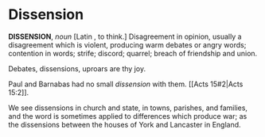 # Dissension

**DISSENSION**, _noun_ \[Latin , to think.\] Disagreement in opinion, usually a disagreement which is violent, producing warm debates or angry words; contention in words; strife; discord; quarrel; breach of friendship and union.

Debates, dissensions, uproars are thy joy.

Paul and Barnabas had no small _dissension_ with them. [[Acts 15#2|Acts 15:2]].

We see dissensions in church and state, in towns, parishes, and families, and the word is sometimes applied to differences which produce war; as the dissensions between the houses of York and Lancaster in England.
